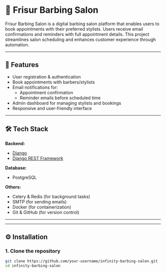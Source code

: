 # 💈 Frisur Barbing Salon

Frisur Barbing Salon is a digital barbing salon platform that enables users to book appointments with their preferred stylists. Users receive email confirmations and reminders with full appointment details. This project streamlines salon scheduling and enhances customer experience through automation.

---

## 🚀 Features

- User registration & authentication
- Book appointments with barbers/stylists
- Email notifications for:
  - Appointment confirmation
  - Reminder emails before scheduled time
- Admin dashboard for managing stylists and bookings
- Responsive and user-friendly interface

---

## 🛠️ Tech Stack
**Backend:**
- [Django](https://www.djangoproject.com/)
- [Django REST Framework](https://www.django-rest-framework.org/)

**Database:**
- PostgreSQL

**Others:**
- Celery & Redis (for background tasks)
- SMTP (for sending emails)
- Docker (for containerization)
- Git & GitHub (for version control)

---


---

## ⚙️ Installation

### 1. Clone the repository

```bash
git clone https://github.com/your-username/infinity-barbing-salon.git
cd infinity-barbing-salon
